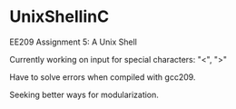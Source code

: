 # UnixShellinC
EE209 Assignment 5: A Unix Shell

Currently working on input for special characters: "<", ">"

Have to solve errors when compiled with gcc209.

Seeking better ways for modularization.
